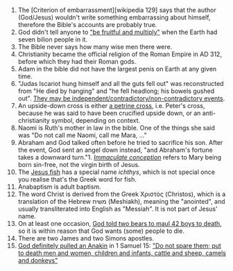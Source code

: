 1. The [Criterion of embarrassment][wikipedia 129] says that the author (God/Jesus) wouldn't write something embarrassing about himself, therefore the Bible's accounts are probably true.
1. God didn't tell anyone to ["be fruitful and multiply"](https://en.wikipedia.org/wiki/Cultural_mandate) when the Earth had seven bilion people in it.
1. The Bible never says how many wise men there were.
1. Christianity became the official religion of the Roman Empire in AD 312, before which they had their Roman gods.
1. Adam in the bible did not have the largest penis on Earth at any given time.
1. "Judas Iscariot hung himself and all the guts fell out" was reconstructed from "He died by hanging" and "he fell headlong; his bowels gushed out". [They may be independent/contradictory/non-contradictory events](https://carm.org/bible-difficulties/matthew-mark/how-did-judas-die-hanging-or-falling-down).
1. An upside-down cross is either [a petrine cross](https://en.wikipedia.org/wiki/Cross_of_Saint_Peter), i.e. Peter's cross, because he was said to have been crucified upside down, or an anti-christianity symbol, depending on context.
1. Naomi is Ruth's mother in law in the bible. One of the things she said was "Do not call me Naomi, call me Mara, ..."
1. Abraham and God talked often before he tried to sacrifice his son. After the event, God sent an angel down instead, "and Abraham's fortune takes a downward turn."1. [*Immaculate conception*](https://en.wikipedia.org/wiki/Immaculate_Conception) refers to Mary being born sin-free, not the virgin birth of Jesus.
1. The [Jesus fish](https://en.wikipedia.org/wiki/Ichthys) has a special name *ichthys*, which is not special once you realise that's the Greek word for fish.
1. Anabaptism is adult baptism.
1. The word Christ is derived from the Greek Χριστός (Christos), which is a translation of the Hebrew משיח (Meshiakh), meaning the "anointed", and usually transliterated into English as "Messiah". It is not part of Jesus' name.
1. On at least one occasion, [God told two bears to maul 42 boys to death](https://biblehub.com/2_kings/2-24.htm), so it is within reason that God wants (some) people to die.
1. There are two James and two Simons apostles.
1. [God definitely pulled an Anakin](https://knowyourmeme.com/memes/i-killed-them-all) in 1 Samuel 15: ["Do not spare them; put to death men and women, children and infants, cattle and sheep, camels and donkeys"](https://www.biblegateway.com/passage/?search=1+Samuel+15&version=NIV)
